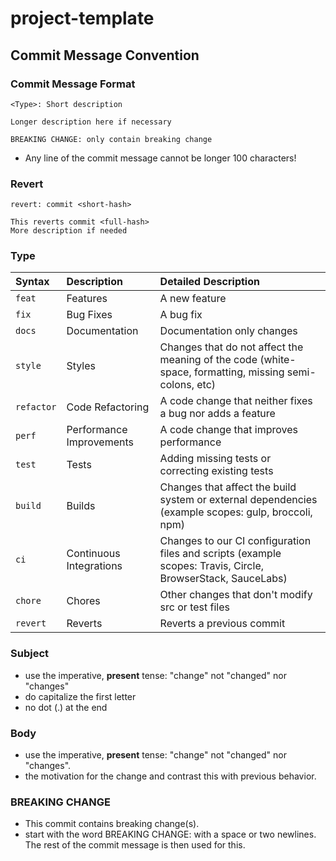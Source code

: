 # project-template

## Commit Message Convention

### Commit Message Format

```
<Type>: Short description

Longer description here if necessary

BREAKING CHANGE: only contain breaking change
```
- Any line of the commit message cannot be longer 100 characters!

### Revert
```
revert: commit <short-hash>

This reverts commit <full-hash>
More description if needed
```

### Type
| Syntax      | Description                 | Detailed Description     |
| :---        | :-----                      | :----           |
| `feat`      | Features                    | A new feature   |
| `fix`       | Bug Fixes                   | A bug fix       |
| `docs`      | Documentation               | Documentation only changes      |
| `style`     | Styles                      | Changes that do not affect the meaning of the code (white-space, formatting, missing semi-colons, etc)      |
| `refactor`  | Code Refactoring            | A code change that neither fixes a bug nor adds a feature      |
| `perf`      | Performance Improvements    | A code change that improves performance      |
| `test`      | Tests        | Adding missing tests or correcting existing tests     |
| `build`     | Builds        | Changes that affect the build system or external dependencies (example scopes: gulp, broccoli, npm)    |
| `ci`        | Continuous Integrations     | Changes to our CI configuration files and scripts (example scopes: Travis, Circle, BrowserStack, SauceLabs)      |
| `chore`     | Chores                      | Other changes that don't modify src or test files      |
| `revert`    | Reverts                     | Reverts a previous commit      |

### Subject
- use the imperative, __present__ tense: "change" not "changed" nor "changes"
- do capitalize the first letter
- no dot (.) at the end

### Body

- use the imperative, __present__ tense: "change" not "changed" nor "changes".
- the motivation for the change and contrast this with previous behavior.

### BREAKING CHANGE
- This commit contains breaking change(s).
- start with the word BREAKING CHANGE: with a space or two newlines. The rest of the commit message is then used for this.